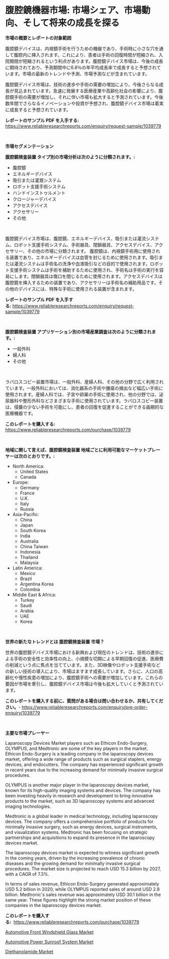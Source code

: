 <p><h1>腹腔鏡機器市場: 市場シェア、市場動向、そして将来の成長を探る</h1></p><p><strong>市場の概要とレポートの対象範囲</strong></p>
<p><p>腹腔鏡デバイスは、内視鏡手術を行うための機器であり、手術時に小さな穴を通して腹腔内に挿入されます。これにより、患者は手術の回復時間が短縮され、入院期間が短縮されるという利点があります。腹腔鏡デバイス市場は、今後の成長に期待されており、予測期間中に6.8％の年平均成長率で成長すると予想されています。市場の最新のトレンドや予測、市場予測などが含まれています。</p><p>腹腔鏡デバイス市場は、技術の進歩や手術の需要の増加により、今後さらなる成長が見込まれています。急速に発展する医療産業や高齢化社会の影響により、腹腔鏡手術の需要が増加し、それに伴い市場も拡大すると予測されています。今後数年間でさらなるイノベーションや投資が予想され、腹腔鏡デバイス市場は着実に成長すると予想されています。</p></p>
<p><strong>レポートのサンプル PDF を入手する:</strong> <a href="https://www.reliableresearchreports.com/enquiry/request-sample/1039779">https://www.reliableresearchreports.com/enquiry/request-sample/1039779</a></p>
<p>&nbsp;</p>
<p><strong>市場セグメンテーション</strong></p>
<p><strong>腹腔鏡検査装置 タイプ別の市場分析は次のように分類されます。:</strong></p>
<p><ul><li>腹腔鏡</li><li>エネルギーデバイス</li><li>吸引または灌漑システム</li><li>ロボット支援手術システム</li><li>ハンドインストゥルメント</li><li>クロージャーデバイス</li><li>アクセスデバイス</li><li>アクセサリー</li><li>その他</li></ul></p>
<p>&nbsp;</p>
<p><p>腹腔鏡デバイス市場は、腹腔鏡、エネルギーデバイス、吸引または灌流システム、ロボット支援手術システム、手術器具、閉鎖器具、アクセスデバイス、アクセサリー、その他の市場に分類されます。 腹腔鏡は、内視鏡手術用に使用される装置であり、エネルギーデバイスは血管を封じるために使用されます。吸引または灌流システムは手術名の洗浄や血液吸引などの目的で使用されます。ロボット支援手術システムは手術を補助するために使用され、手術名は手術の実行を容易にします。閉鎖器具は傷口を閉じるために使用されます。アクセスデバイスは腹腔鏡を挿入するための装置であり、アクセサリーは手術名の補助用品です。その他のデバイスには、特殊な手術に使用される装置が含まれます。</p></p>
<p><strong>レポートのサンプル PDF を入手する:</strong>&nbsp;<a href="https://www.reliableresearchreports.com/enquiry/request-sample/1039779">https://www.reliableresearchreports.com/enquiry/request-sample/1039779</a></p>
<p>&nbsp;</p>
<p><strong> 腹腔鏡検査装置 アプリケーション別の市場産業調査は次のように分類されます。:</strong></p>
<p><ul><li>一般外科</li><li>婦人科</li><li>その他</li></ul></p>
<p>&nbsp;</p>
<p><p>ラパロスコピー装置市場は、一般外科、産婦人科、その他の分野で広く利用されています。一般外科においては、消化器系の手術や腫瘍の摘出など幅広い手術に使用されます。産婦人科では、子宮や卵巣の手術に使用され、他の分野では、泌尿器科や整形外科などさまざまな手術に使用されています。ラパロスコピー装置は、侵襲の少ない手術を可能にし、患者の回復を促進することができる画期的な医療機器です。</p></p>
<p><strong>このレポートを購入する:</strong>&nbsp; <a href="https://www.reliableresearchreports.com/purchase/1039779">https://www.reliableresearchreports.com/purchase/1039779</a></p>
<p>&nbsp;</p>
<p><strong>地域に関して言えば、腹腔鏡検査装置 地域ごとに利用可能なマーケットプレーヤーは次のとおりです。:</strong></p>
<p><ul>
    <li>
        North America:
        <ul>
            <li>United States</li>
            <li>Canada</li>
        </ul>
    </li>
    <li>
        Europe:
        <ul>
            <li>Germany</li>
            <li>France</li>
            <li>U.K.</li>
            <li>Italy</li>
            <li>Russia</li>
        </ul>
    </li>
    <li>
        Asia-Pacific:
        <ul>
            <li>China</li>
            <li>Japan</li>
            <li>South Korea</li>
            <li>India</li>
            <li>Australia</li>
            <li>China Taiwan</li>
            <li>Indonesia</li>
            <li>Thailand</li>
            <li>Malaysia</li>
        </ul>
    </li>
    <li>
        Latin America:
        <ul>
            <li>Mexico</li>
            <li>Brazil</li>
            <li>Argentina Korea</li>
            <li>Colombia</li>
        </ul>
    </li>
    <li>
        Middle East & Africa:
        <ul>
            <li>Turkey</li>
            <li>Saudi</li>
            <li>Arabia</li>
            <li>UAE</li>
            <li>Korea</li>
        </ul>
    </li>
    </ul></p>
<p>&nbsp;</p>
<p><strong>世界の新たなトレンドとは 腹腔鏡検査装置 市場？</strong></p>
<p><p>世界の腹腔鏡デバイス市場における新興および現在のトレンドは、技術の進歩による手術の安全性と効率性の向上、小規模な切開による早期回復の促進、医療費の削減という点に焦点を当てています。また、3D映像やロボット支援手術などの新しい技術の導入により、市場はますます成長しています。さらに、人口の高齢化や慢性疾患の増加により、腹腔鏡手術への需要が増加しています。これらの要因が市場を牽引し、腹腔鏡デバイス市場は今後も拡大していくと予測されています。</p></p>
<p><strong>このレポートを購入する前に、質問がある場合は問い合わせるか、共有してください。</strong>- <a href="https://www.reliableresearchreports.com/enquiry/pre-order-enquiry/1039779">https://www.reliableresearchreports.com/enquiry/pre-order-enquiry/1039779</a></p>
<p>&nbsp;</p>
<p><strong>主要な市場プレーヤー</strong></p>
<p><p>Laparoscopy Devices Market players such as Ethicon Endo-Surgery, OLYMPUS, and Medtronic are some of the key players in the market. Ethicon Endo-Surgery is a leading company in the laparoscopy devices market, offering a wide range of products such as surgical staplers, energy devices, and endocutters. The company has experienced significant growth in recent years due to the increasing demand for minimally invasive surgical procedures.</p><p>OLYMPUS is another major player in the laparoscopy devices market, known for its high-quality imaging systems and devices. The company has been investing heavily in research and development to bring innovative products to the market, such as 3D laparoscopy systems and advanced imaging technologies.</p><p>Medtronic is a global leader in medical technology, including laparoscopy devices. The company offers a comprehensive portfolio of products for minimally invasive surgery, such as energy devices, surgical instruments, and visualization systems. Medtronic has been focusing on strategic partnerships and acquisitions to expand its presence in the laparoscopy devices market.</p><p>The laparoscopy devices market is expected to witness significant growth in the coming years, driven by the increasing prevalence of chronic diseases and the growing demand for minimally invasive surgical procedures. The market size is projected to reach USD 15.3 billion by 2027, with a CAGR of 7.3%.</p><p>In terms of sales revenue, Ethicon Endo-Surgery generated approximately USD 5.2 billion in 2020, while OLYMPUS reported sales of around USD 2.8 billion. Medtronic's sales revenue was approximately USD 30.1 billion in the same year. These figures highlight the strong market position of these companies in the laparoscopy devices market.</p></p>
<p><strong>このレポートを購入する:</strong>&nbsp;&nbsp;<a href="https://www.reliableresearchreports.com/purchase/1039779">https://www.reliableresearchreports.com/purchase/1039779</a></p>
<p><p><a href="https://view.publitas.com/reportprime-1/automotive-front-windshield-glass-market-research-report-provides-critical-insights-that-can-help-shape-business-development-and-investment-strategies/">Automotive Front Windshield Glass Market</a></p><p><a href="https://view.publitas.com/reportprime-1/automotive-power-sunroof-system-market-size-and-examines-its-market-scope-with-a-primary-focus-on-growth-opportunities-and-forecasted-trends-spanning-from-2023-to-2030/">Automotive Power Sunroof System Market</a></p><p><a href="https://github.com/Hazelklievgspy6vdcsmu106w/Market-Research-Report-List-1/blob/main/diethanolamide-market.md">Diethanolamide Market</a></p></p>